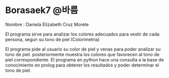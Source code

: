 # Borasaek7 @바름
Nombre : Daniela Elizabeth Cruz Morete

El programa sirve para analizar los colores adecuados para vestir de cada persona, segun su tono de piel (Colorimetria)

El programa pide al usuario su color de piel y venas para poder analizar su tono de piel. posteriormente muestra los colores que favorecen al tono de piel correspondiente.
El programa en python hace una consulta a la base de conocimiento en prolog para obtener los resultados y poder determinar el tono de piel.
